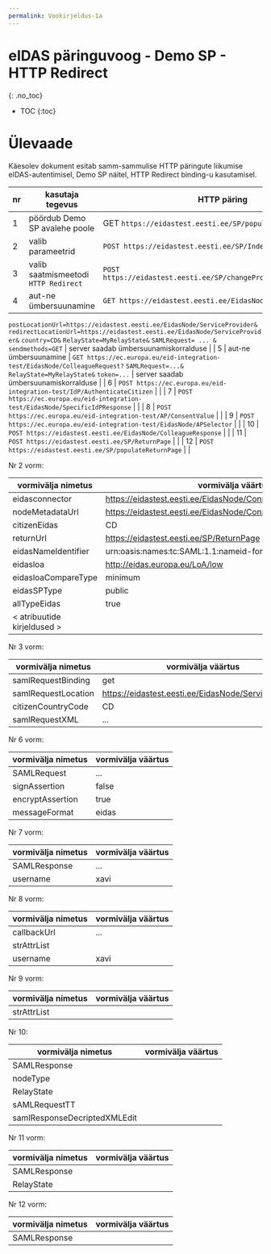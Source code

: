 ```yaml
---
permalink: Vookirjeldus-1a
---
```


# eIDAS päringuvoog - Demo SP - HTTP Redirect
{: .no_toc}

- TOC
{:toc}

# Ülevaade

Käesolev dokument esitab samm-sammulise HTTP päringute liikumise eIDAS-autentimisel, Demo SP näitel, HTTP Redirect binding-u kasutamisel.

| nr | kasutaja tegevus | HTTP päring | HTTP vastus |
|----|------------------|-------------|-------------|
| 1  | pöördub Demo SP avalehe poole | GET `https://eidastest.eesti.ee/SP/populateIndexPage` | server saadab avalehe |
| 2  | valib parameetrid | `POST https://eidastest.eesti.ee/SP/IndexPage.action` | server saadab lehe, millel näidatakse SAML sõnumit |
| 3  | valib saatmismeetodi `HTTP Redirect` | `POST https://eidastest.eesti.ee/SP/changeProtocolBinding.action` | server saadab ümbersuunamiskorralduse |
| 4  | aut-ne ümbersuunamine | `GET https://eidastest.eesti.ee/EidasNode/ServiceProvider?` 
`postLocationUrl=https://eidastest.eesti.ee/EidasNode/ServiceProvider&` 
`redirectLocationUrl=https://eidastest.eesti.ee/EidasNode/ServiceProvider&` 
`country=CD&` 
`RelayState=MyRelayState&` 
`SAMLRequest= ... &` 
`sendmethods=GET` | server saadab ümbersuunamiskorralduse |
| 5  | aut-ne ümbersuunamine | `GET https://ec.europa.eu/eid-integration-test/EidasNode/ColleagueRequest?` 
`SAMLRequest=...&` 
`RelayState=MyRelayState&` 
`token=...` | server saadab ümbersuunamiskorralduse | 
| 6  | `POST https://ec.europa.eu/eid-integration-test/IdP/AuthenticateCitizen` |   |
| 7  | `POST https://ec.europa.eu/eid-integration-test/EidasNode/SpecificIdPResponse` |  |
| 8  | `POST https://ec.europa.eu/eid-integration-test/AP/ConsentValue` |  |
| 9  | `POST https://ec.europa.eu/eid-integration-test/EidasNode/APSelector` |  |
| 10 | `POST https://eidastest.eesti.ee/EidasNode/ColleagueResponse` |  |
| 11 | `POST https://eidastest.eesti.ee/SP/ReturnPage` |  |
| 12 | `POST https://eidastest.eesti.ee/SP/populateReturnPage` |  |


Nr 2 vorm:

| vormivälja nimetus | vormivälja väärtus |
|--------------------|--------------------|
| eidasconnector | https://eidastest.eesti.ee/EidasNode/ConnectorResponderMetadata |
| nodeMetadataUrl | https://eidastest.eesti.ee/EidasNode/ConnectorResponderMetadata |
| citizenEidas | CD |
| returnUrl | https://eidastest.eesti.ee/SP/ReturnPage |
| eidasNameIdentifier | urn:oasis:names:tc:SAML:1.1:nameid-format:unspecified |
| eidasloa | http://eidas.europa.eu/LoA/low |
| eidasloaCompareType | minimum |
| eidasSPType | public |
| allTypeEidas | true |
| < atribuutide kirjeldused > |  |

Nr 3 vorm:

| vormivälja nimetus | vormivälja väärtus |
|--------------------|--------------------|
| samlRequestBinding | get |
| samlRequestLocation |	https://eidastest.eesti.ee/EidasNode/ServiceProvider |
| citizenCountryCode |	CD |
| samlRequestXML | ... |

Nr 6 vorm:

| vormivälja nimetus | vormivälja väärtus |
|--------------------|--------------------|
| SAMLRequest | ... |
| signAssertion | false |
| encryptAssertion | true |
| messageFormat | eidas |

Nr 7 vorm:

| vormivälja nimetus | vormivälja väärtus |
|--------------------|--------------------|
| SAMLResponse | ... |
| username     | xavi |

Nr 8 vorm:

| vormivälja nimetus | vormivälja väärtus |
|--------------------|--------------------|
| callbackUrl | ... |
| strAttrList | |
| username | xavi |

Nr 9 vorm:

| vormivälja nimetus | vormivälja väärtus |
|--------------------|--------------------|
| strAttrList | |

Nr 10:

| vormivälja nimetus | vormivälja väärtus |
|--------------------|--------------------|
| SAMLResponse | |
| nodeType | |
| RelayState | |
| sAMLRequestTT | |
| samlResponseDecriptedXMLEdit | |

Nr 11 vorm:

| vormivälja nimetus | vormivälja väärtus |
|--------------------|--------------------|
| SAMLResponse | |
| RelayState | |

Nr 12 vorm:

| vormivälja nimetus | vormivälja väärtus |
|--------------------|--------------------|
| SAMLResponse | |


